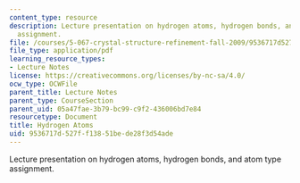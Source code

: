 ```yaml
---
content_type: resource
description: Lecture presentation on hydrogen atoms, hydrogen bonds, and atom type
  assignment.
file: /courses/5-067-crystal-structure-refinement-fall-2009/9536717d527ff13851bede28f3d54ade_MIT5_067F09_lec3.pdf
file_type: application/pdf
learning_resource_types:
- Lecture Notes
license: https://creativecommons.org/licenses/by-nc-sa/4.0/
ocw_type: OCWFile
parent_title: Lecture Notes
parent_type: CourseSection
parent_uid: 05a47fae-3b79-bc99-c9f2-436006bd7e84
resourcetype: Document
title: Hydrogen Atoms
uid: 9536717d-527f-f138-51be-de28f3d54ade
---
```

Lecture presentation on hydrogen atoms, hydrogen bonds, and atom type assignment.